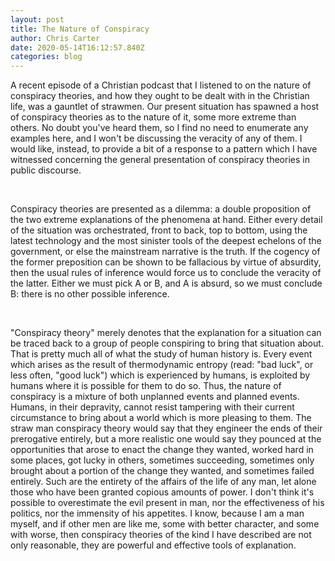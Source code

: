 ```yaml
---
layout: post
title: The Nature of Conspiracy
author: Chris Carter
date: 2020-05-14T16:12:57.840Z
categories: blog
---
```

A recent episode of a Christian podcast that I listened to on the nature of conspiracy theories, and how they ought to be dealt with in the Christian life, was a gauntlet of strawmen. Our present situation has spawned a host of conspiracy theories as to the nature of it, some more extreme than others. No doubt you've heard them, so I find no need to enumerate any examples here, and I won't be discussing the veracity of any of them. I would like, instead, to provide a bit of a response to a pattern which I have witnessed concerning the general presentation of conspiracy theories in public discourse.

<br>

Conspiracy theories are presented as a dilemma: a double proposition of the two extreme explanations of the phenomena at hand. Either every detail of the situation was orchestrated, front to back, top to bottom, using the latest technology and the most sinister tools of the deepest echelons of the government, or else the mainstream narrative is the truth. If the cogency of the former preposition can be shown to be fallacious by virtue of absurdity, then the usual rules of inference would force us to conclude the veracity of the latter. Either we must pick A or B, and A is absurd, so we must conclude B: there is no other possible inference. 

<br>

"Conspiracy theory" merely denotes that the explanation for a situation can be traced back to a group of people conspiring to bring that situation about. That is pretty much all of what the study of human history is. Every event which arises as the result of thermodynamic entropy (read: "bad luck", or less often, "good luck") which is experienced by humans, is exploited by humans where it is possible for them to do so. Thus, the nature of conspiracy is a mixture of both unplanned events and planned events. Humans, in their depravity, cannot resist tampering with their current circumstance to bring about a world which is more pleasing to them. The straw man conspiracy theory would say that they engineer the ends of their prerogative entirely, but a more realistic one would say they pounced at the opportunities that arose to enact the change they wanted, worked hard in some places, got lucky in others, sometimes succeeding, sometimes only brought about a portion of the change they wanted, and sometimes failed entirely. Such are the entirety of the affairs of the life of any man, let alone those who have been granted copious amounts of power. I don't think it's possible to overestimate the evil present in man, nor the effectiveness of his politics, nor the immensity of his appetites. I know, because I am a man myself, and if other men are like me, some with better character, and some with worse, then conspiracy theories of the kind I have described are not only reasonable, they are powerful and effective tools of explanation.